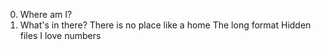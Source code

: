0. Where am I?
1. What's in there?
There is no place like a home
The long format
Hidden files
I love numbers

